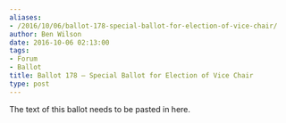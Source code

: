 ```yaml
---
aliases:
- /2016/10/06/ballot-178-special-ballot-for-election-of-vice-chair/
author: Ben Wilson
date: 2016-10-06 02:13:00
tags:
- Forum
- Ballot
title: Ballot 178 – Special Ballot for Election of Vice Chair
type: post
---
```


The text of this ballot needs to be pasted in here.